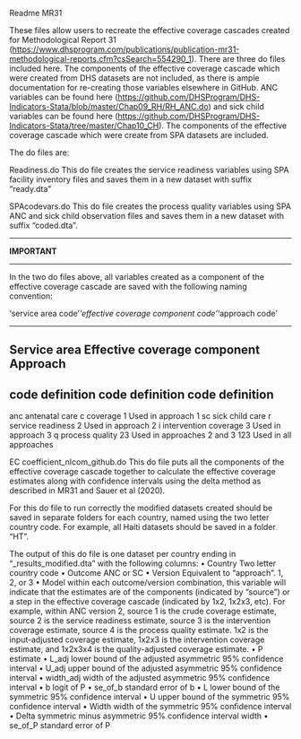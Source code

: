Readme MR31

These files allow users to recreate the effective coverage cascades created for Methodological Report 31 (https://www.dhsprogram.com/publications/publication-mr31-methodological-reports.cfm?csSearch=554290_1).
There are three do files included here. The components of the effective coverage cascade which were created from DHS datasets are not included, 
as there is ample documentation for re-creating those variables elsewhere in GitHub. ANC variables can be found here 
(https://github.com/DHSProgram/DHS-Indicators-Stata/blob/master/Chap09_RH/RH_ANC.do) and sick child variables 
can be found here (https://github.com/DHSProgram/DHS-Indicators-Stata/tree/master/Chap10_CH). 
The components of the effective coverage cascade which were create from SPA datasets are included.

The do files are:

Readiness.do
This do file creates the service readiness variables using SPA facility inventory files and saves them in a new dataset with suffix “ready.dta”

SPAcodevars.do
This do file creates the process quality variables using SPA ANC and sick child observation files and saves them in a new dataset with suffix “coded.dta”.

*************
**IMPORTANT**
*************
In the two do files above, all variables created as a component of the effective coverage cascade are saved with the following naming convention:

‘service area code’_‘effective coverage component code’_‘approach code’

------------------------------------------------------------------------------------------------------------
Service area 			Effective coverage component		Approach
------------------------------------------------------------------------------------------------------------
code	definition		code	definition			code	definition
------------------------------------------------------------------------------------------------------------
anc	antenatal care		c	coverage			1	Used in approach 1
sc	sick child care		r	service readiness		2	Used in approach 2
				i	intervention coverage		3	Used in approach 3
				q	process quality			23	Used in approaches 2 and 3
									123 	Used in all approaches



EC coefficient_nlcom_github.do
This do file puts all the components of the effective coverage cascade together to calculate the effective coverage estimates 
along with confidence intervals using the delta method as described in MR31 and Sauer et al (2020).

For this do file to run correctly the modified datasets created should be saved in separate folders for each country, 
named using the two letter country code. For example, all Haiti datasets should be saved in a folder “HT”.

The output of this do file is one dataset per country ending in “_results_modified.dta” with the following columns:
•	Country			Two letter country code
•	Outcome			ANC or SC
•	Version			Equivalent to “approach”. 1, 2, or 3
•	Model			within each outcome/version combination, this variable will indicate that the estimates 
				are of the components (indicated by “source”) or a step in the effective coverage cascade (indicated by 1x2, 1x2x3, etc). 
				For example, within ANC version 2, source 1 is the crude coverage estimate, source 2 is the service readiness 
				estimate, source 3 is the intervention coverage estimate, source 4 is the process quality estimate. 1x2 is the 
				input-adjusted coverage estimate, 1x2x3 is the intervention coverage estimate, and 1x2x3x4 is the quality-adjusted 
				coverage estimate.
•	P			estimate
•	L_adj			lower bound of the adjusted asymmetric 95% confidence interval
•	U_adj			upper bound of the adjusted asymmetric 95% confidence interval
•	width_adj		width of the adjusted asymmetric 95% confidence interval
•	b			logit of P
•	se_of_b			standard error of b
•	L			lower bound of the symmetric 95% confidence interval
•	U			upper bound of the symmetric 95% confidence interval
•	Width 			width of the symmetric 95% confidence interval
•	Delta			symmetric minus asymmetric 95% confidence interval width
•	se_of_P			standard error of P



